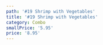 ```yaml
---
path: '#19 Shrimp with Vegetables'
title: '#19 Shrimp with Vegetables'
category: Combo
smallPrice: '5.95'
price: '8.95'
---
```


